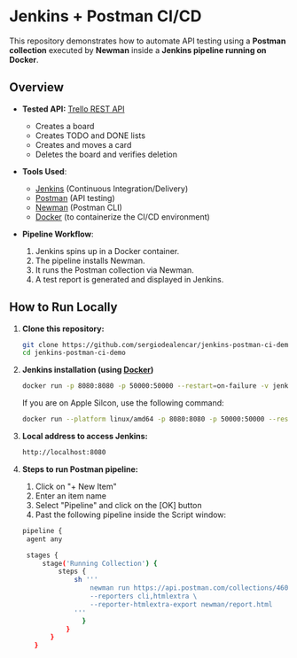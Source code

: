 # Jenkins + Postman CI/CD

This repository demonstrates how to automate API testing using a **Postman collection** executed by **Newman** inside a **Jenkins pipeline running on Docker**.

## Overview

- **Tested API:** [Trello REST API  ](https://developer.atlassian.com/cloud/trello/rest/api-group-actions/#api-group-actions)
  - Creates a board
  - Creates TODO and DONE lists
  - Creates and moves a card
  - Deletes the board and verifies deletion

- **Tools Used**:
  - [Jenkins](https://www.jenkins.io/) (Continuous Integration/Delivery)
  - [Postman](https://www.postman.com/) (API testing)
  - [Newman](https://www.npmjs.com/package/newman) (Postman CLI)
  - [Docker](https://www.docker.com/products/docker-desktop) (to containerize the CI/CD environment)

- **Pipeline Workflow**:
  1. Jenkins spins up in a Docker container.
  2. The pipeline installs Newman.
  3. It runs the Postman collection via Newman.
  4. A test report is generated and displayed in Jenkins.
 
  ##

## How to Run Locally

1. **Clone this repository:**
   ```bash
   git clone https://github.com/sergiodealencar/jenkins-postman-ci-demo.git
   cd jenkins-postman-ci-demo
   ```

2. **Jenkins installation (using [Docker](https://www.docker.com/products/docker-desktop))**
   ```bash
   docker run -p 8080:8080 -p 50000:50000 --restart=on-failure -v jenkins_home:/var/jenkins_home --env JAVA_OPTS="-Dfile.encoding=UTF8" vdespa/jenkins-postman
   ```

   If you are on Apple Silcon, use the following command:
   ```bash
   docker run --platform linux/amd64 -p 8080:8080 -p 50000:50000 --restart=on-failure -v jenkins_home:/var/jenkins_home --env JAVA_OPTS="-Dfile.encoding=UTF8" vdespa/jenkins-postman
   ```
   
3. **Local address to access Jenkins:**
   ```bash
   http://localhost:8080
   ```
   
4. **Steps to run Postman pipeline:**
   1. Click on "+ New Item"
   2. Enter an item name
   3. Select "Pipeline" and click on the [OK] button
   4. Past the following pipeline inside the Script window:
      
  
   ```bash
   pipeline {
    agent any

    stages {
        stage('Running Collection') {
            steps {
                sh '''
                    newman run https://api.postman.com/collections/46008687-2486952c-da6a-4f29-a6fc-d8de420e4b94?access_key=PMAT-01K3Y0YPXV81AEPN1R9WD98695 \
                    --reporters cli,htmlextra \
                    --reporter-htmlextra-export newman/report.html
                '''
                  }
              }
          }
      }
     ```
   
   
